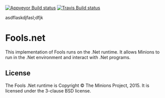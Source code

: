[![Appveyor Build status](https://ci.appveyor.com/api/projects/status/h44mepami7noomep?svg=true)](https://ci.appveyor.com/project/Minions/fools-net) [![Travis Build status](https://travis-ci.org/Minions/Fools.net.svg)](https://travis-ci.org/Minions/Fools.net)

asdflaskdjfasl;dfjk

# Fools.net
This implementation of Fools runs on the .Net runtime. It allows Minions to run in the .Net environment and interact with .Net programs.


## License

The Fools .Net runtime is Copyright &copy; The Minions Project, 2015. It is licensed under the 3-clause BSD license.
